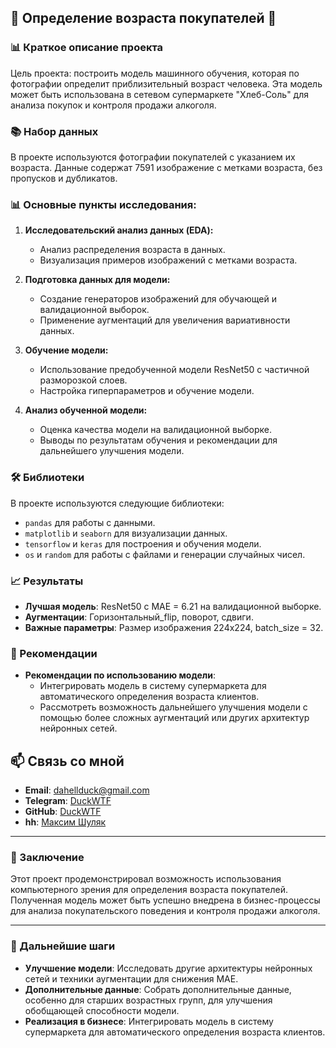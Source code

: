 ## 🚀 Определение возраста покупателей 🚀

### 📊 Краткое описание проекта

Цель проекта: построить модель машинного обучения, которая по фотографии определит приблизительный возраст человека. Эта модель может быть использована в сетевом супермаркете "Хлеб-Соль" для анализа покупок и контроля продажи алкоголя.

### 📚 Набор данных

В проекте используются фотографии покупателей с указанием их возраста. Данные содержат 7591 изображение с метками возраста, без пропусков и дубликатов.

### 📊 Основные пункты исследования:

1. **Исследовательский анализ данных (EDA):**
   - Анализ распределения возраста в данных.
   - Визуализация примеров изображений с метками возраста.

2. **Подготовка данных для модели:**
   - Создание генераторов изображений для обучающей и валидационной выборок.
   - Применение аугментаций для увеличения вариативности данных.

3. **Обучение модели:**
   - Использование предобученной модели ResNet50 с частичной разморозкой слоев.
   - Настройка гиперпараметров и обучение модели.

4. **Анализ обученной модели:**
   - Оценка качества модели на валидационной выборке.
   - Выводы по результатам обучения и рекомендации для дальнейшего улучшения модели.

### 🛠 Библиотеки

В проекте используются следующие библиотеки:
- `pandas` для работы с данными.
- `matplotlib` и `seaborn` для визуализации данных.
- `tensorflow` и `keras` для построения и обучения модели.
- `os` и `random` для работы с файлами и генерации случайных чисел.

### 📈 Результаты

- **Лучшая модель**: ResNet50 с MAE = 6.21 на валидационной выборке.
- **Аугментации**: Горизонтальный_flip, поворот, сдвиги.
- **Важные параметры**: Размер изображения 224x224, batch_size = 32.

### 🎯 Рекомендации

- **Рекомендации по использованию модели**:
  - Интегрировать модель в систему супермаркета для автоматического определения возраста клиентов.
  - Рассмотреть возможность дальнейшего улучшения модели с помощью более сложных аугментаций или других архитектур нейронных сетей.

## 📫 Связь со мной

- **Email**: dahellduck@gmail.com
- **Telegram**: [DuckWTF](https://t.me/DuckWTF)
- **GitHub**: [DuckWTF](https://github.com/DuckWTF)
- **hh**: [Максим Шуляк](https://hh.ru/resume/a13dcb66ff0e1bba2a0039ed1f3859455a3258)

---

### 🎉 Заключение

Этот проект продемонстрировал возможность использования компьютерного зрения для определения возраста покупателей. Полученная модель может быть успешно внедрена в бизнес-процессы для анализа покупательского поведения и контроля продажи алкоголя.

---

### 🚀 Дальнейшие шаги

- **Улучшение модели**: Исследовать другие архитектуры нейронных сетей и техники аугментации для снижения MAE.
- **Дополнительные данные**: Собрать дополнительные данные, особенно для старших возрастных групп, для улучшения обобщающей способности модели.
- **Реализация в бизнесе**: Интегрировать модель в систему супермаркета для автоматического определения возраста клиентов.